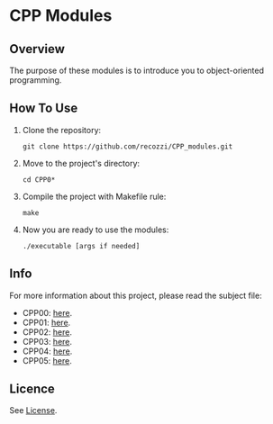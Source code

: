 <h1>CPP Modules</h1>
<h2>Overview</h2>
The purpose of these modules is to introduce you to object-oriented programming.
<h2>How To Use</h2>
<ol>
  <li>Clone the repository:</li>
  <pre><code>git clone https://github.com/recozzi/CPP_modules.git</code></pre>
  <li>Move to the project's directory:</li>
  <pre><code>cd CPP0*</code></pre>
  <li>Compile the project with Makefile rule:</li>
  <pre><code>make</code></pre>
  <li>Now you are ready to use the modules:</li>
  <pre><code>./executable [args if needed]</code></pre>
</ol>
<h2>Info</h2>
For more information about this project, please read the subject file:
<ul>
    <li>CPP00: <a href="https://github.com/recozzi/CPPmodules_42/blob/master/CPP00/en.subject.pdf">here</a>.</li>
    <li>CPP01: <a href="https://github.com/recozzi/CPPmodules_42/blob/master/CPP01/en.subject.pdf">here</a>.</li>
    <li>CPP02: <a href="https://github.com/recozzi/CPPmodules_42/blob/master/CPP02/en.subject.pdf">here</a>.</li>
    <li>CPP03: <a href="https://github.com/recozzi/CPPmodules_42/blob/master/CPP03/en.subject.pdf">here</a>.</li>
    <li>CPP04: <a href="https://github.com/recozzi/CPPmodules_42/blob/master/CPP04/en.subject.pdf">here</a>.</li>
    <li>CPP05: <a href="https://github.com/recozzi/CPPmodules_42/blob/master/CPP05/en.subject.pdf">here</a>.</li>
</ul>
<h2>Licence</h2>
See <a href="https://github.com/recozzi/CPP_modules/blob/master/LICENSE">License</a>.
